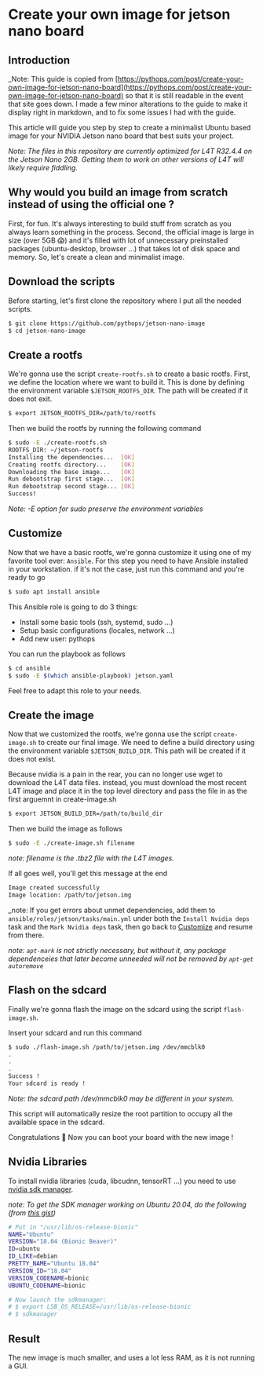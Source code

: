 # Create your own image for jetson nano board

## Introduction

\_Note: This guide is copied from [https://pythops.com/post/create-your-own-image-for-jetson-nano-board](https://pythops.com/post/create-your-own-image-for-jetson-nano-board) so that it is still readable in the event that site goes down.
I made a few minor alterations to the guide to make it display right in markdown, and to fix some issues I had with the
guide.


This article will guide you step by step to create a minimalist Ubuntu based image for your NVIDIA Jetson nano board that best suits your project.

_Note: The files in this repository are currently optimized for L4T R32.4.4 on the Jetson Nano 2GB. Getting them to work on 
other versions of L4T will likely require fiddling._

## Why would you build an image from scratch instead of using the official one ?

First, for fun. It's always interesting to build stuff from scratch as you always learn something in the process. Second, the official image is large in size (over 5GB 😱) and it's filled with lot of unnecessary preinstalled packages (ubuntu-desktop, browser …) that takes lot of disk space and memory.
So, let's create a clean and minimalist image.

## Download the scripts

Before starting, let's first clone the repository where I put all the needed scripts.

```bash
$ git clone https://github.com/pythops/jetson-nano-image
$ cd jetson-nano-image
```

## Create a rootfs

We're gonna use the script `create-rootfs.sh` to create a basic rootfs.
First, we define the location where we want to build it. This is done by defining the environment variable `$JETSON_ROOTFS_DIR`. The path will be created if it does not exit.

```bash
$ export JETSON_ROOTFS_DIR=/path/to/rootfs
```

Then we build the rootfs by running the following command

```bash
$ sudo -E ./create-rootfs.sh
ROOTFS_DIR: ~/jetson-rootfs
Installing the dependencies...  [OK]
Creating rootfs directory...    [OK]
Downloading the base image...   [OK]
Run debootstrap first stage...  [OK]
Run debootstrap second stage... [OK]
Success!
```

_Note: -E option for sudo preserve the environment variables_

## Customize

Now that we have a basic rootfs, we're gonna customize it using one of my favorite tool ever: `Ansible`.
For this step you need to have Ansible installed in your workstation. if it's not the case, just run this command and you're ready to go

```bash
$ sudo apt install ansible
```

This Ansible role is going to do 3 things:

- Install some basic tools (ssh, systemd, sudo …)
- Setup basic configurations (locales, network …)
- Add new user: pythops

You can run the playbook as follows

```bash
$ cd ansible
$ sudo -E $(which ansible-playbook) jetson.yaml
```

Feel free to adapt this role to your needs.

## Create the image

Now that we customized the rootfs, we're gonna use the script `create-image.sh` to create our final image.
We need to define a build directory using the environment variable `$JETSON_BUILD_DIR`. This path will be created if it does not exist.

Because nvidia is a pain in the rear, you can no longer use wget to download the L4T data files. 
instead, you must download the most recent L4T image and place it in the top level directory and pass the file 
in as the first arguemnt in create-image.sh


```bash
$ export JETSON_BUILD_DIR=/path/to/build_dir
```

Then we build the image as follows

```bash
$ sudo -E ./create-image.sh filename
```
_note: filename is the .tbz2 file with the L4T images._ 

If all goes well, you'll get this message at the end

```bash
Image created successfully
Image location: /path/to/jetson.img
```

_note: If you get errors about unmet dependencies, add them to `ansible/roles/jetson/tasks/main.yml`
under both the `Install Nvidia deps` task and the `Mark Nvidia deps` task, 
then go back to [Customize](##Customize) and resume from there.

_note: `apt-mark` is not strictly necessary, but without it, any package dependenceies 
that later become unneeded will not be removed by `apt-get autoremove`_

## Flash on the sdcard

Finally we're gonna flash the image on the sdcard using the script `flash-image.sh`.

Insert your sdcard and run this command

```bash
$ sudo ./flash-image.sh /path/to/jetson.img /dev/mmcblk0
.
.
.
Success !
Your sdcard is ready !
```

_Note: the sdcard path /dev/mmcblk0 may be different in your system._

This script will automatically resize the root partition to occupy all the available space in the sdcard.

Congratulations 🎉 Now you can boot your board with the new image !

## Nvidia Libraries

To install nvidia libraries (cuda, libcudnn, tensorRT …) you need to use [nvidia sdk manager](https://developer.nvidia.com/nvidia-sdk-manager).

_note: To get the SDK manager working on Ubuntu 20.04, do the following (from [this gist](https://gist.github.com/Lauszus/28f546d4f30ce5103b49a7550f3e4975))_

```bash
# Put in "/usr/lib/os-release-bionic"
NAME="Ubuntu"
VERSION="18.04 (Bionic Beaver)"
ID=ubuntu
ID_LIKE=debian
PRETTY_NAME="Ubuntu 18.04"
VERSION_ID="18.04"
VERSION_CODENAME=bionic
UBUNTU_CODENAME=bionic

# Now launch the sdkmanager:
# $ export LSB_OS_RELEASE=/usr/lib/os-release-bionic
# $ sdkmanager
```

## Result

The new image is much smaller, and uses a lot less RAM, as it is not running a GUI.
